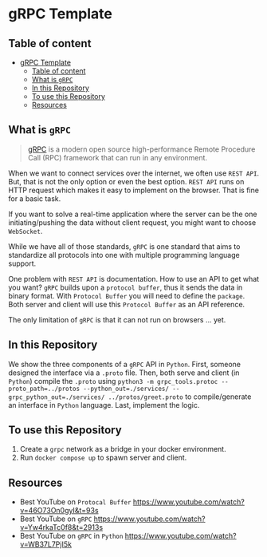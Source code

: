 # gRPC Template

Table of content
---

- [gRPC Template](#grpc-template)
  - [Table of content](#table-of-content)
  - [What is `gRPC`](#what-is-grpc)
  - [In this Repository](#in-this-repository)
  - [To use this Repository](#to-use-this-repository)
  - [Resources](#resources)



## What is `gRPC`

> [gRPC](https://grpc.io/#:~:text=gRPC%20is%20a%20modern%20open,can%20run%20in%20any%20environment.) is a modern open source high-performance Remote Procedure Call (RPC) framework that can run in any environment.

When we want to connect services over the internet, we often use `REST API`.
But, that is not the only option or even the best option.
`REST API` runs on HTTP request which makes it easy to implement on the browser.
That is fine for a basic task.

If you want to solve a real-time application where the server can be the one initiating/pushing the data without client request, you might want to choose `WebSocket`.

While we have all of those standards, `gRPC` is one standard that aims to standardize all protocols into one with multiple programming language support.

One problem with `REST API` is documentation.
How to use an API to get what you want?
`gRPC` builds upon a `protocol buffer`, thus it sends the data in binary format.
With `Protocol Buffer` you will need to define the `package`.
Both server and client will use this `Protocol Buffer` as an API reference.

The only limitation of `gRPC` is that it can not run on browsers ... yet.

## In this Repository

We show the three components of a `gRPC` API in `Python`.
First, someone designed the interface via a `.proto` file.
Then, both serve and client (in `Python`) compile the `.proto` using `python3 -m grpc_tools.protoc --proto_path=../protos --python_out=./services/ --grpc_python_out=./services/ ../protos/greet.proto` to compile/generate an interface in `Python` language.
Last, implement the logic.

## To use this Repository

1. Create a `grpc` network as a bridge in your docker environment.
2. Run `docker compose up` to spawn server and client.


## Resources

- Best YouTube on `Protocal Buffer` https://www.youtube.com/watch?v=46O73On0gyI&t=93s
- Best YouTube on `gRPC` https://www.youtube.com/watch?v=Yw4rkaTc0f8&t=2913s
- Best YouTube on `gRPC` in `Python` https://www.youtube.com/watch?v=WB37L7PjI5k